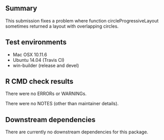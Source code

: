 ## Summary

This submission fixes a problem where function circleProgressiveLayout sometimes
returned a layout with overlapping circles.

## Test environments

  * Mac OSX 10.11.6
  * Ubuntu 14.04 (Travis CI)
  * win-builder (release and devel)

## R CMD check results

There were no ERRORs or WARNINGs.

There were no NOTES (other than maintainer details).

## Downstream dependencies

There are currently no downstream dependencies for this package.
